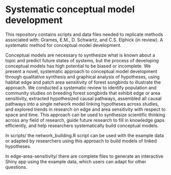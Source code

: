 # Systematic conceptual model development

This repository contains scripts and data files needed to replicate methods associated with: Grames, E.M., D. Schwartz, and C.S. Elphick (in review). A systematic method for conceptual model development.

Conceptual models are necessary to synthesize what is known about a topic and predict future states of systems, but the process of developing conceptual models has high potential to be biased or incomplete. We present a novel, systematic approach to conceptual model development through qualitative synthesis and graphical analysis of hypotheses, using habitat edge and patch area sensitivity of forest songbirds to illustrate the approach. We conducted a systematic review to identify population and community studies on breeding forest songbirds that exhibit edge or area sensitivity, extracted hypothesized causal pathways, assembled all causal pathways into a single network model linking hypotheses across studies, and explored trends in research on edge and area sensitivity with respect to space and time. This approach can be used to synthesize scientific thinking across any field of research, guide future research to fill in knowledge gaps efficiently, and help researchers systematically build conceptual models.

In scripts/ the network_building.R script can be used with the example data or adapted by researchers using this approach to build models of linked hypotheses. 

In edge-area-sensitivity/ there are complete files to generate an interactive Shiny app using the example data, which users can adapt for other questions.
